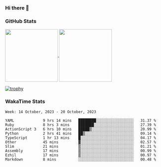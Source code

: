 ### Hi there 👋

### GitHub Stats

<a href="https://github.com/anuraghazra/github-readme-stats">
  <img align="center" height="170px" src="https://github-readme-stats.vercel.app/api/top-langs/?username=tksfjt1024&layout=compact&count_private=true&show_icons=true&show_icons=true&theme=graywhite" />
</a>
<a href="https://github.com/anuraghazra/github-readme-stats">
  <img align="center" height="170px" src="https://github-readme-stats.vercel.app/api?username=tksfjt1024&count_private=true&show_icons=true&show_icons=true&theme=graywhite" />
</a>

[![trophy](https://github-profile-trophy.vercel.app/?username=tksfjt1024)](https://github.com/ryo-ma/github-profile-trophy)

### WakaTime Stats

<!--START_SECTION:waka-->
```text
Week: 14 October, 2023 - 20 October, 2023

YAML             9 hrs 14 mins   ████████░░░░░░░░░░░░░░░░░   31.37 % 
Ruby             8 hrs 3 mins    ███████░░░░░░░░░░░░░░░░░░   27.39 % 
ActionScript 3   6 hrs 10 mins   █████▒░░░░░░░░░░░░░░░░░░░   20.99 % 
Python           2 hrs 41 mins   ██▒░░░░░░░░░░░░░░░░░░░░░░   09.14 % 
TypeScript       1 hr 13 mins    █░░░░░░░░░░░░░░░░░░░░░░░░   04.17 % 
Other            45 mins         ▓░░░░░░░░░░░░░░░░░░░░░░░░   02.57 % 
Slim             21 mins         ▒░░░░░░░░░░░░░░░░░░░░░░░░   01.21 % 
Assembly         17 mins         ▒░░░░░░░░░░░░░░░░░░░░░░░░   00.99 % 
Ezhil            17 mins         ▒░░░░░░░░░░░░░░░░░░░░░░░░   00.97 % 
Markdown         8 mins          ░░░░░░░░░░░░░░░░░░░░░░░░░   00.48 % 
```
<!--END_SECTION:waka-->
